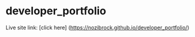 # developer_portfolio

Live site link: [click here] (https://nozibrock.github.io/developer_portfolio/)
